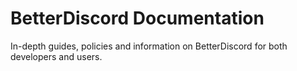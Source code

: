 # BetterDiscord Documentation
In-depth guides, policies and information on BetterDiscord for both developers and users.
